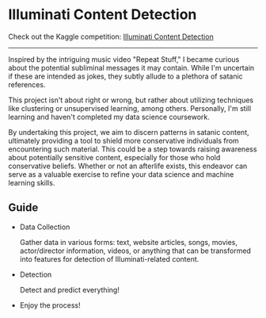 # Illuminati Content Detection

Check out the Kaggle competition: [Illuminati Content Detection](https://www.kaggle.com/c/illuminati-content-detection)

---

Inspired by the intriguing music video "Repeat Stuff," I became curious about the potential subliminal messages it may contain. While I'm uncertain if these are intended as jokes, they subtly allude to a plethora of satanic references.

This project isn't about right or wrong, but rather about utilizing techniques like clustering or unsupervised learning, among others. Personally, I'm still learning and haven't completed my data science coursework.

By undertaking this project, we aim to discern patterns in satanic content, ultimately providing a tool to shield more conservative individuals from encountering such material. This could be a step towards raising awareness about potentially sensitive content, especially for those who hold conservative beliefs. Whether or not an afterlife exists, this endeavor can serve as a valuable exercise to refine your data science and machine learning skills.

## Guide

- Data Collection

  Gather data in various forms: text, website articles, songs, movies, actor/director information, videos, or anything that can be transformed into features for detection of Illuminati-related content.

- Detection

  Detect and predict everything!

- Enjoy the process!
